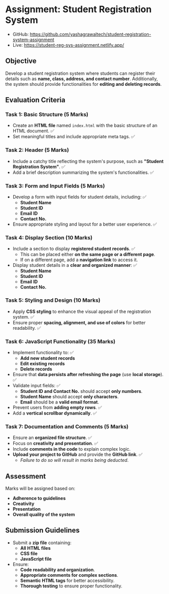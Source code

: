 # Assignment: Student Registration System

- GitHub: https://github.com/yashagrawaltech/student-registration-system-assignment
- Live: https://student-reg-sys-assignment.netlify.app/

## Objective
Develop a student registration system where students can register their details such as **name, class, address, and contact number**. Additionally, the system should provide functionalities for **editing and deleting records**.

## Evaluation Criteria

### Task 1: Basic Structure (5 Marks)
- Create an **HTML file** named `index.html` with the basic structure of an HTML document. ✅
- Set meaningful titles and include appropriate meta tags. ✅

### Task 2: Header (5 Marks)
- Include a catchy title reflecting the system's purpose, such as **"Student Registration System"**. ✅
- Add a brief description summarizing the system's functionalities. ✅

### Task 3: Form and Input Fields (5 Marks)
- Develop a form with input fields for student details, including: ✅
  - **Student Name** 
  - **Student ID** 
  - **Email ID** 
  - **Contact No.** 
- Ensure appropriate styling and layout for a better user experience. ✅

### Task 4: Display Section (10 Marks)
- Include a section to display **registered student records**. ✅
  - This can be placed either **on the same page or a different page**.
  - If on a different page, add a **navigation link** to access it.
- Display student details in a **clear and organized manner**: ✅
  - **Student Name**
  - **Student ID**
  - **Email ID**
  - **Contact No.**

### Task 5: Styling and Design (10 Marks)
- Apply **CSS styling** to enhance the visual appeal of the registration system. ✅
- Ensure proper **spacing, alignment, and use of colors** for better readability. ✅

### Task 6: JavaScript Functionality (35 Marks)
- Implement functionality to: ✅
  - **Add new student records** 
  - **Edit existing records** 
  - **Delete records** 
- Ensure that **data persists after refreshing the page** (use **local storage**). ✅
- Validate input fields: ✅
  - **Student ID and Contact No.** should accept **only numbers**.
  - **Student Name** should accept **only characters**.
  - **Email** should be a **valid email format**.
- Prevent users from **adding empty rows**. ✅
- Add a **vertical scrollbar dynamically**. ✅

### Task 7: Documentation and Comments (5 Marks)
- Ensure an **organized file structure**. ✅
- Focus on **creativity and presentation**. ✅
- Include **comments in the code** to explain complex logic.
- **Upload your project to GitHub** and provide the **GitHub link**. ✅
  - *Failure to do so will result in marks being deducted*.

## Assessment
Marks will be assigned based on:
- **Adherence to guidelines**
- **Creativity**
- **Presentation**
- **Overall quality of the system**

## Submission Guidelines
- Submit a **zip file** containing:
  - **All HTML files**
  - **CSS file**
  - **JavaScript file**
- Ensure:
  - **Code readability and organization**.
  - **Appropriate comments for complex sections**.
  - **Semantic HTML tags** for better accessibility.
  - **Thorough testing** to ensure proper functionality.
